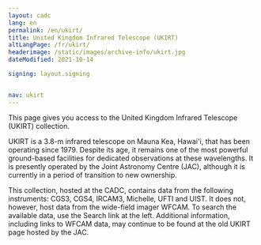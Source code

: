 ```yaml
---
layout: cadc
lang: en
permalink: /en/ukirt/
title: United Kingdom Infrared Telescope (UKIRT)
altLangPage: /fr/ukirt/
headerimage: /static/images/archive-info/ukirt.jpg
dateModified: 2021-10-14

signing: layout.signing


nav: ukirt
---
```


<p>
  This page gives you access to the United Kingdom Infrared Telescope
  (UKIRT) collection.
</p>

<p>
  UKIRT is a 3.8-m infrared telescope on Mauna Kea, Hawai'i, that has
  been operating since 1979. Despite its age, it remains one of the
  most powerful ground-based facilities for dedicated observations at
  these wavelengths. It is presently operated by the Joint Astronomy
  Centre (JAC), although it is currently in a period of transition to
  new ownership.
</p>

<p>
  This collection, hosted at the CADC, contains data from the
  following instruments: CGS3, CGS4, IRCAM3, Michelle, UFTI and
  UIST. It does not, however, host data from the wide-field imager
  WFCAM. To search the available data, use the Search link at the
  left. Additional information, including links to WFCAM data, may
  continue to be found at the old UKIRT page hosted by the JAC.
</p>
